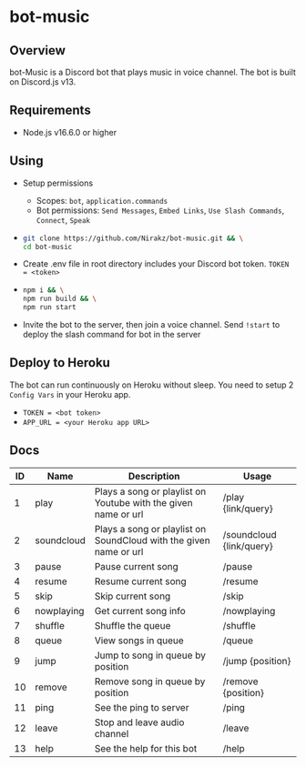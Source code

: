 # bot-music

## Overview

bot-Music is a Discord bot that plays music in voice channel. The bot is built on Discord.js v13.

## Requirements

- Node.js v16.6.0 or higher

## Using

- Setup permissions
  - Scopes: `bot`, `application.commands`
  - Bot permissions: `Send Messages`, `Embed Links`, `Use Slash Commands`, `Connect`, `Speak`
- ```bash
  git clone https://github.com/Nirakz/bot-music.git && \
  cd bot-music
  ```
- Create .env file in root directory includes your Discord bot token. `TOKEN = <token>`

- ```bash
  npm i && \
  npm run build && \
  npm run start
  ```

- Invite the bot to the server, then join a voice channel. Send `!start` to deploy the slash command for bot in the server

## Deploy to Heroku

The bot can run continuously on Heroku without sleep. You need to setup 2 `Config Vars` in your Heroku app.

- `TOKEN = <bot token>`
- `APP_URL = <your Heroku app URL>`

## Docs

| ID  | Name       | Description                                                       | Usage                    |
| --- | ---------- | ----------------------------------------------------------------- | ------------------------ |
| 1   | play       | Plays a song or playlist on Youtube with the given name or url    | /play {link/query}       |
| 2   | soundcloud | Plays a song or playlist on SoundCloud with the given name or url | /soundcloud {link/query} |
| 3   | pause      | Pause current song                                                | /pause                   |
| 4   | resume     | Resume current song                                               | /resume                  |
| 5   | skip       | Skip current song                                                 | /skip                    |
| 6   | nowplaying | Get current song info                                             | /nowplaying              |
| 7   | shuffle    | Shuffle the queue                                                 | /shuffle                 |
| 8   | queue      | View songs in queue                                               | /queue                   |
| 9   | jump       | Jump to song in queue by position                                 | /jump {position}         |
| 10  | remove     | Remove song in queue by position                                  | /remove {position}       |
| 11  | ping       | See the ping to server                                            | /ping                    |
| 12  | leave      | Stop and leave audio channel                                      | /leave                   |
| 13  | help       | See the help for this bot                                         | /help                    |
